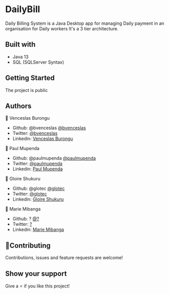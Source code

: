 # DailyBill

Daily Billing System is a Java Desktop app for managing Daily payment in an organisation for Daily workers
It's a 3 tier architecture.

## Built with

- Java 13
- SQL (SQLServer Syntax)

## Getting Started

The project is public

## Authors

👤 Venceslas Burongu

- Github: @bvenceslas [@bvenceslas](https://github.com/bvenceslas)
- Twitter: [@bvenceslas](https://twitter.com/bvenceslas)
- Linkedin: [Venceslas Burongu](https://www.linkedin.com/in/venceslas-burongu-8271b519a/)

👤 Paul Mupenda

- Github: @paulmupenda [@paulmupenda](https://github.com/paulmupenda)
- Twitter: [@paulmupenda](https://twitter.com/paulmupenda)
- Linkedin: [Paul Mupenda](https://www.linkedin.com/in/paul_mupenda-8271b519a/)

👤 Gloire Shukuru

- Github: @glotec [@glotec](https://github.com/glotec)
- Twitter: [@glotec](https://twitter.com/glotec)
- Linkedin: [Gloire Shukuru](https://www.linkedin.com/in/gloire_shukuru-8271b519a/)

👤 Marie Mibanga

- Github: ? [@?](https://github.com/?)
- Twitter: [?](https://twitter.com/?)
- Linkedin: [Marie Mibanga](https://www.linkedin.com/in/?-8271b519a/)

## 🤝Contributing

Contributions, issues and feature requests are welcome!

## Show your support

Give a ⭐️ if you like this project!
